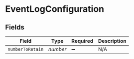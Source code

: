 # EventLogConfiguration


## Fields

| Field              | Type               | Required           | Description        |
| ------------------ | ------------------ | ------------------ | ------------------ |
| `numberToRetain`   | *number*           | :heavy_minus_sign: | N/A                |
